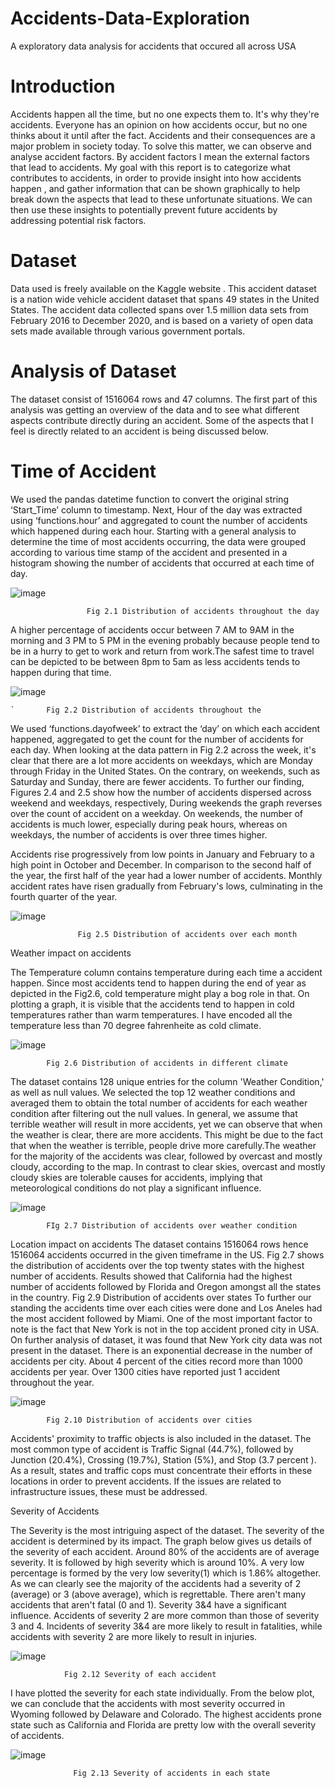 # Accidents-Data-Exploration
A exploratory data analysis for accidents that occured all across USA
# Introduction
Accidents happen all the time, but no one expects them to. It's why they're accidents. Everyone has an opinion on how accidents occur, but no one thinks about it until after the fact. Accidents and their consequences are a major problem in society today. To solve this matter, we can observe and analyse accident factors. By accident factors I mean the external factors that lead to accidents. My goal with this report is to categorize what contributes to accidents, in order to provide insight into how accidents happen , and gather information that can be shown graphically to help break down the aspects that lead to these unfortunate situations. We can then use these insights to potentially prevent future accidents by addressing potential risk factors.
# Dataset
Data used is freely available on the Kaggle website .  This accident dataset is a nation wide vehicle accident dataset that spans 49 states in the United States. The accident data collected spans over 1.5 million data sets from February 2016 to December 2020, and is based on a variety of open data sets made available through various government portals.
# Analysis of Dataset	
The dataset consist of 1516064 rows and 47 columns. The first part of this analysis was getting an overview of the data and to see what different aspects contribute directly during an accident. Some of the aspects that I feel is directly related to an accident is being discussed below.
# Time of Accident

We used the pandas datetime  function to convert the original string ‘Start_Time’ column to timestamp. Next, Hour of the day was extracted using ‘functions.hour’ and aggregated to count the number of accidents which happened during each hour.
Starting with a general analysis to determine the time of most accidents occurring, the data were grouped according to various time stamp of the accident  and presented in  a histogram showing the number of accidents that occurred at each time of day.






![image](https://user-images.githubusercontent.com/37774930/172074372-bd33baad-0023-4f0e-b637-93ce8d3badfa.png)








			         Fig 2.1 Distribution of accidents throughout the day

A higher percentage of accidents occur between 7 AM to 9AM in the morning and 3 PM to 5 PM in the evening probably because people tend to be in a hurry to get to work and return from work.The safest time to travel can be depicted to be between 8pm to 5am as less accidents tends to happen during that time. 



![image](https://user-images.githubusercontent.com/37774930/172074384-cf9089b6-688c-4127-b975-1b673b9b3ea6.png)





	`		Fig 2.2 Distribution of accidents throughout the 
						 
We used ‘functions.dayofweek’ to extract the ‘day’ on which each accident happened, aggregated to get the count for the number of accidents for each day.  When looking at the data pattern in Fig 2.2 across the week, it's clear that there are a lot more accidents on weekdays, which are Monday through Friday in the United States. On the contrary, on weekends, such as Saturday and Sunday, there are fewer accidents.
To further our finding, Figures 2.4 and 2.5 show how the number of accidents dispersed across weekend and weekdays, respectively, During weekends the graph  reverses over the count of accident on a weekday. On weekends, the number of accidents is much lower, especially during peak hours, whereas on weekdays, the number of accidents is over three times higher.

  		              
                                         
Accidents rise progressively from low points in January and February to a high point in October and December. In comparison to the second half of the year, the first half of the year had a lower number of accidents. Monthly accident rates have risen gradually from February's lows, culminating in the fourth quarter of the year.
 



![image](https://user-images.githubusercontent.com/37774930/172074410-1827901b-d367-47d1-bbe7-d0b389efac0a.png)





		           Fig 2.5 Distribution of accidents over each month 


Weather impact on accidents

The Temperature column contains temperature during each time a accident happen. Since most accidents tend to happen during the end of year as depicted in the Fig2.6, cold temperature might play a bog role in that. 
On plotting a graph, it is visible that the accidents tend to happen in cold temperatures rather than warm temperatures. I have encoded all the temperature less than 70 degree fahrenheite as cold climate. 

![image](https://user-images.githubusercontent.com/37774930/172074432-3c8c4a76-5744-4739-b753-19e20737e6ca.png)

			Fig 2.6 Distribution of accidents in different climate


The dataset contains 128 unique entries for the column 'Weather Condition,' as well as null values. We selected the top 12 weather conditions and averaged them to obtain the total number of accidents for each weather condition after filtering out the null values. In general, we assume that terrible weather will result in more accidents, yet we can observe that when the weather is clear, there are more accidents. This might be due to the fact that when the weather is terrible, people drive more carefully.The weather for the majority of the accidents was clear, followed by overcast and mostly cloudy, according to the map. In contrast to clear skies, overcast and mostly cloudy skies are tolerable causes for accidents, implying that meteorological conditions do not play a significant influence. 
                        
                          		    			










![image](https://user-images.githubusercontent.com/37774930/172074443-f8a0cc79-98b1-410c-b640-44cce9ca8b19.png)





			FIg 2.7 Distribution of accidents over weather condition
		



Location impact on accidents
The dataset contains 1516064 rows hence 1516064 accidents occurred in the given timeframe in the US.  Fig 2.7 shows the distribution of accidents over the top twenty states with the highest number of accidents.  Results showed that California had the highest  number of accidents followed by Florida and Oregon amongst all the states in the country. 
				Fig 2.9 Distribution of accidents over states
To further our standing the accidents time over each cities were done and Los Aneles had the most accident followed by Miami. One of the most important factor to note is the fact that New York is not in the top accident proned city in USA. On further analysis of dataset, it was found that New York city data was not present in the dataset. There is an exponential decrease in the number of accidents per city. About 4 percent of the cities record more than 1000 accidents per year. Over 1300 cities have reported just 1 accident throughout the year. 







![image](https://user-images.githubusercontent.com/37774930/172074466-15c7b57e-156a-49d8-b41d-36b1e296aac8.png)



			Fig 2.10 Distribution of accidents over cities




Accidents' proximity to traffic objects is also included in the dataset. The most common type of accident is Traffic Signal (44.7%), followed by Junction (20.4%), Crossing (19.7%), Station (5%), and Stop (3.7 percent ). As a result, states and traffic cops must concentrate their efforts in these locations in order to prevent accidents. If the issues are related to infrastructure issues, these must be addressed.
					





Severity of Accidents


The Severity is the most intriguing aspect of the dataset. The severity of the accident is determined by its impact. The graph below gives us details of the severity of each accident.  Around 80% of the accidents are of average severity. It is followed by high severity which is around 10%.  A very low percentage is formed by the very low severity(1) which is 1.86% altogether.  As we can clearly see the majority of the accidents had a severity of 2 (average) or 3 (above average), which is regrettable. There aren't many accidents that aren't fatal (0 and 1). Severity 3&4 have a significant influence. Accidents of severity 2 are more common than those of severity 3 and 4. Incidents of severity 3&4 are more likely to result in fatalities, while accidents with severity 2 are more likely to result in injuries.      		           

![image](https://user-images.githubusercontent.com/37774930/172074480-4b62842f-8c2e-4d80-97c5-ba8806f8c7e0.png)

		     
				Fig 2.12 Severity of each accident



I have plotted the severity  for each state individually. From the below plot, we can conclude that the accidents with most severity occurred in Wyoming followed by Delaware and Colorado. The highest accidents prone state such as California and Florida are pretty low with the overall severity of accidents.
 
 ![image](https://user-images.githubusercontent.com/37774930/172074491-d6ed63e3-af88-4a99-8f58-9569be508d77.png)


 			 	  Fig 2.13 Severity of accidents in each state
